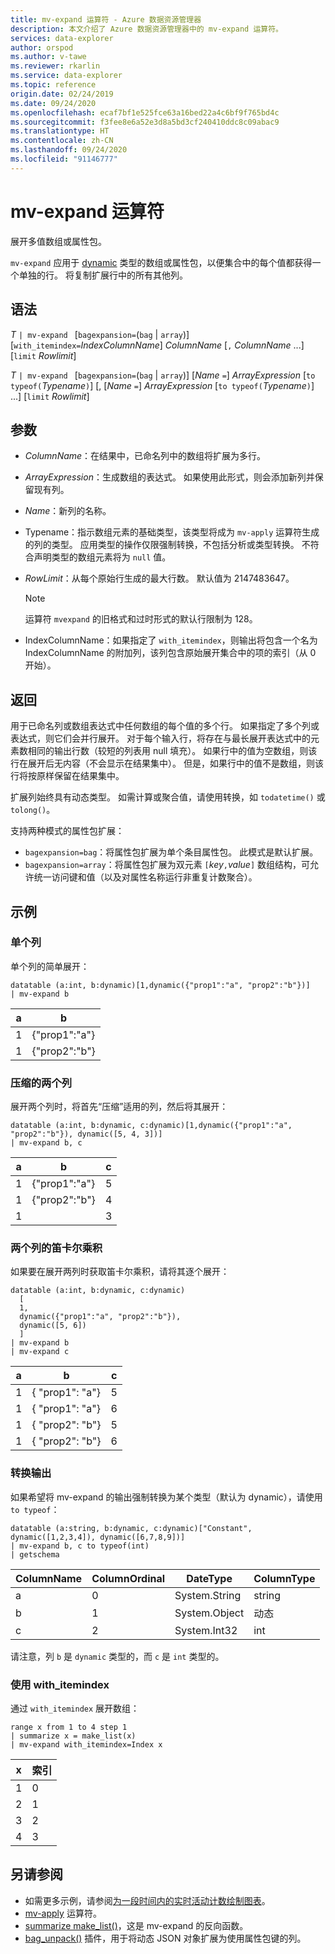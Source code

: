 ```yaml
---
title: mv-expand 运算符 - Azure 数据资源管理器
description: 本文介绍了 Azure 数据资源管理器中的 mv-expand 运算符。
services: data-explorer
author: orspod
ms.author: v-tawe
ms.reviewer: rkarlin
ms.service: data-explorer
ms.topic: reference
origin.date: 02/24/2019
ms.date: 09/24/2020
ms.openlocfilehash: ecaf7bf1e525fce63a16bed22a4c6bf9f765bd4c
ms.sourcegitcommit: f3fee8e6a52e3d8a5bd3cf240410ddc8c09abac9
ms.translationtype: HT
ms.contentlocale: zh-CN
ms.lasthandoff: 09/24/2020
ms.locfileid: "91146777"
---
```

# <a name="mv-expand-operator"></a>mv-expand 运算符

展开多值数组或属性包。

`mv-expand` 应用于 [dynamic](./scalar-data-types/dynamic.md) 类型的数组或属性包，以便集合中的每个值都获得一个单独的行。 将复制扩展行中的所有其他列。 

## <a name="syntax"></a>语法

*T* `| mv-expand ` [`bagexpansion=`(`bag` | `array`)] [`with_itemindex=`*IndexColumnName*] *ColumnName* [`,` *ColumnName* ...] [`limit` *Rowlimit*]

*T* `| mv-expand ` [`bagexpansion=`(`bag` | `array`)] [*Name* `=`] *ArrayExpression* [`to typeof(`*Typename*`)`] [, [*Name* `=`] *ArrayExpression* [`to typeof(`*Typename*`)`] ...] [`limit` *Rowlimit*]

## <a name="arguments"></a>参数

* *ColumnName*：在结果中，已命名列中的数组将扩展为多行。 
* *ArrayExpression*：生成数组的表达式。 如果使用此形式，则会添加新列并保留现有列。
* *Name*：新列的名称。
* Typename：指示数组元素的基础类型，该类型将成为 `mv-apply` 运算符生成的列的类型。 应用类型的操作仅限强制转换，不包括分析或类型转换。 不符合声明类型的数组元素将为 `null` 值。
* *RowLimit*：从每个原始行生成的最大行数。 默认值为 2147483647。 

  > [!Note]
  > 运算符 `mvexpand` 的旧格式和过时形式的默认行限制为 128。

* IndexColumnName：如果指定了 `with_itemindex`，则输出将包含一个名为 IndexColumnName 的附加列，该列包含原始展开集合中的项的索引（从 0 开始）。 

## <a name="returns"></a>返回

用于已命名列或数组表达式中任何数组的每个值的多个行。
如果指定了多个列或表达式，则它们会并行展开。 对于每个输入行，将存在与最长展开表达式中的元素数相同的输出行数（较短的列表用 null 填充）。 如果行中的值为空数组，则该行在展开后无内容（不会显示在结果集中）。 但是，如果行中的值不是数组，则该行将按原样保留在结果集中。 

扩展列始终具有动态类型。 如需计算或聚合值，请使用转换，如 `todatetime()` 或 `tolong()`。

支持两种模式的属性包扩展：
* `bagexpansion=bag`：将属性包扩展为单个条目属性包。 此模式是默认扩展。
* `bagexpansion=array`：将属性包扩展为双元素 `[`*key*`,`*value*`]` 数组结构，可允许统一访问键和值（以及对属性名称运行非重复计数聚合）。 

## <a name="examples"></a>示例

### <a name="single-column"></a>单个列

单个列的简单展开：

<!-- csl: https://help.kusto.chinacloudapi.cn:443/Samples -->
 ```kusto
datatable (a:int, b:dynamic)[1,dynamic({"prop1":"a", "prop2":"b"})]
| mv-expand b 
```

|a|b|
|---|---|
|1|{"prop1":"a"}|
|1|{"prop2":"b"}|

### <a name="zipped-two-columns"></a>压缩的两个列

展开两个列时，将首先“压缩”适用的列，然后将其展开：

<!-- csl: https://help.kusto.chinacloudapi.cn:443/Samples -->
```kusto
datatable (a:int, b:dynamic, c:dynamic)[1,dynamic({"prop1":"a", "prop2":"b"}), dynamic([5, 4, 3])]
| mv-expand b, c
```

|a|b|c|
|---|---|---|
|1|{"prop1":"a"}|5|
|1|{"prop2":"b"}|4|
|1||3|

### <a name="cartesian-product-of-two-columns"></a>两个列的笛卡尔乘积

如果要在展开两列时获取笛卡尔乘积，请将其逐个展开：

<!-- csl: https://help.kusto.chinacloudapi.cn:443/Samples -->
```kusto
datatable (a:int, b:dynamic, c:dynamic)
  [
  1,
  dynamic({"prop1":"a", "prop2":"b"}),
  dynamic([5, 6])
  ]
| mv-expand b
| mv-expand c
```

|a|b|c|
|---|---|---|
|1|{  "prop1": "a"}|5|
|1|{  "prop1": "a"}|6|
|1|{  "prop2": "b"}|5|
|1|{  "prop2": "b"}|6|

### <a name="convert-output"></a>转换输出

如果希望将 mv-expand 的输出强制转换为某个类型（默认为 dynamic），请使用 `to typeof`：

<!-- csl: https://help.kusto.chinacloudapi.cn:443/Samples -->
```kusto
datatable (a:string, b:dynamic, c:dynamic)["Constant", dynamic([1,2,3,4]), dynamic([6,7,8,9])]
| mv-expand b, c to typeof(int)
| getschema 
```

ColumnName|ColumnOrdinal|DateType|ColumnType
-|-|-|-
a|0|System.String|string
b|1|System.Object|动态
c|2|System.Int32|int

请注意，列 `b` 是 `dynamic` 类型的，而 `c` 是 `int` 类型的。

### <a name="using-with_itemindex"></a>使用 with_itemindex

通过 `with_itemindex` 展开数组：

<!-- csl: https://help.kusto.chinacloudapi.cn:443/Samples -->
```kusto
range x from 1 to 4 step 1
| summarize x = make_list(x)
| mv-expand with_itemindex=Index x
```

|x|索引|
|---|---|
|1|0|
|2|1|
|3|2|
|4|3|
 
## <a name="see-also"></a>另请参阅

* 如需更多示例，请参阅[为一段时间内的实时活动计数绘制图表](./samples.md#chart-concurrent-sessions-over-time)。
* [mv-apply](./mv-applyoperator.md) 运算符。
* [summarize make_list()](makelist-aggfunction.md)，这是 mv-expand 的反向函数。
* [bag_unpack()](bag-unpackplugin.md) 插件，用于将动态 JSON 对象扩展为使用属性包键的列。
